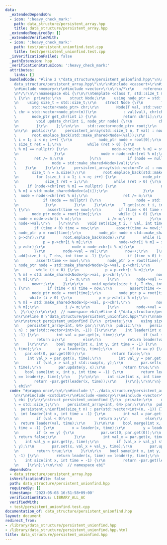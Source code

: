 ```yaml
---
data:
  _extendedDependsOn:
  - icon: ':heavy_check_mark:'
    path: data_structure/persistent_array.hpp
    title: data_structure/persistent_array.hpp
  _extendedRequiredBy: []
  _extendedVerifiedWith:
  - icon: ':heavy_check_mark:'
    path: test/persistent_unionfind.test.cpp
    title: test/persistent_unionfind.test.cpp
  _isVerificationFailed: false
  _pathExtension: hpp
  _verificationStatusIcon: ':heavy_check_mark:'
  attributes:
    links: []
  bundledCode: "#line 2 \"data_structure/persistent_unionfind.hpp\"\n\r\n#line 2 \"\
    data_structure/persistent_array.hpp\"\n\r\n#include <cassert>\r\n#include <cstdint>\r\
    \n#include <memory>\r\n#include <vector>\r\n\r\n/*\r\n    reference: https://37zigen.com/persistent-array/\r\
    \n*/\r\n\r\nnamespace ebi {\r\n\r\ntemplate <class T, std::size_t m> struct persistent_array\
    \ {\r\n  private:\r\n    struct Node;\r\n    using node_ptr = std::shared_ptr<Node>;\r\
    \n    using size_t = std::size_t;\r\n    struct Node {\r\n        T val;\r\n \
    \       std::vector<node_ptr> chr;\r\n        Node(T val, std::vector<node_ptr>\
    \ chr = std::vector<node_ptr>(m))\r\n            : val(val), chr(chr) {}\r\n \
    \       node_ptr get_chr(int i) {\r\n            return chr[i];\r\n        }\r\
    \n        void update_chr(int i, node_ptr node) {\r\n            chr[i] = node;\r\
    \n        }\r\n    };\r\n\r\n    std::vector<node_ptr> root;\r\n    int now;\r\
    \n\r\n  public:\r\n    persistent_array(std::size_t n, T val) : now(0) {\r\n \
    \       root.emplace_back(std::make_shared<Node>(val));\r\n        for (size_t\
    \ i = 1; i < n; i++) {\r\n            node_ptr node = root[0];\r\n           \
    \ size_t ret = i;\r\n            while (ret > 0) {\r\n                if (node->chr[ret\
    \ % m] == nullptr) {\r\n                    node->chr[ret % m] = std::make_shared<Node>(val);\r\
    \n                }\r\n                node = node->chr[ret % m];\r\n        \
    \        ret /= m;\r\n            }\r\n            if (node == nullptr) {\r\n\
    \                node = std::make_shared<Node>(val);\r\n            }\r\n    \
    \    }\r\n    }\r\n\r\n    persistent_array(std::vector<T> a) : now(0) {\r\n \
    \       size_t n = a.size();\r\n        root.emplace_back(std::make_shared<Node>(a[0]));\r\
    \n        for (size_t i = 1; i < n; i++) {\r\n            node_ptr node = root[0];\r\
    \n            size_t ret = i;\r\n            while (ret > 0) {\r\n           \
    \     if (node->chr[ret % m] == nullptr) {\r\n                    node->chr[ret\
    \ % m] = std::make_shared<Node>(a[i]);\r\n                }\r\n              \
    \  node = node->chr[ret % m];\r\n                ret /= m;\r\n            }\r\n\
    \            if (node == nullptr) {\r\n                node = std::make_shared<Node>(a[i]);\r\
    \n            }\r\n        }\r\n    }\r\n\r\n    T get(size_t i, int time = -1)\
    \ {\r\n        assert(time <= now);\r\n        if (time < 0) time = now;\r\n \
    \       node_ptr node = root[time];\r\n        while (i > 0) {\r\n           \
    \ node = node->chr[i % m];\r\n            i /= m;\r\n        }\r\n        return\
    \ node->val;\r\n    }\r\n\r\n    void set(size_t i, T val, int time = -1) {\r\n\
    \        if (time < 0) time = now;\r\n        assert(time <= now);\r\n       \
    \ node_ptr p = root[time];\r\n        node_ptr node = std::make_shared<Node>(p->val,\
    \ p->chr);\r\n        root.emplace_back(node);\r\n        while (i > 0) {\r\n\
    \            p = p->chr[i % m];\r\n            node->chr[i % m] = std::make_shared<Node>(p->val,\
    \ p->chr);\r\n            node = node->chr[i % m];\r\n            i /= m;\r\n\
    \        }\r\n        node->val = val;\r\n        now++;\r\n    }\r\n\r\n    void\
    \ add(size_t i, T rhs, int time = -1) {\r\n        if (time < 0) time = now;\r\
    \n        assert(time <= now);\r\n        node_ptr p = root[time];\r\n       \
    \ node_ptr node = std::make_shared<Node>(p->val, p->chr);\r\n        root.emplace_back(node);\r\
    \n        while (i > 0) {\r\n            p = p->chr[i % m];\r\n            node->chr[i\
    \ % m] = std::make_shared<Node>(p->val, p->chr);\r\n            node = node->chr[i\
    \ % m];\r\n            i /= m;\r\n        }\r\n        node->val += rhs;\r\n \
    \       now++;\r\n    }\r\n\r\n    void update(size_t i, T rhs, int time = -1)\
    \ {\r\n        if (time < 0) time = now;\r\n        assert(time <= now);\r\n \
    \       node_ptr node = root[time];\r\n        node_ptr p = root[time];\r\n  \
    \      while (i > 0) {\r\n            p = p->chr[i % m];\r\n            node->chr[i\
    \ % m] = std::make_shared<Node>(p->val, p->chr);\r\n            node = node->chr[i\
    \ % m];\r\n            i /= m;\r\n        }\r\n        node->val = rhs;\r\n  \
    \  }\r\n};\r\n\r\n}  // namespace ebi\n#line 4 \"data_structure/persistent_unionfind.hpp\"\
    \n\r\n#line 8 \"data_structure/persistent_unionfind.hpp\"\n\r\nnamespace ebi {\r\
    \n\r\nstruct persistent_unionfind {\r\n  private:\r\n    using size_t = std::size_t;\r\
    \n    persistent_array<int, 64> par;\r\n\r\n  public:\r\n    persistent_unionfind(size_t\
    \ n) : par(std::vector<int>(n, -1)) {}\r\n\r\n    int leader(int x, int time =\
    \ -1) {\r\n        int val = par.get(x, time);\r\n        if (val < 0)\r\n   \
    \         return x;\r\n        else\r\n            return leader(val, time);\r\
    \n    }\r\n\r\n    bool merge(int x, int y, int time = -1) {\r\n        x = leader(x,\
    \ time);\r\n        y = leader(y, time);\r\n        if (x == y) {\r\n        \
    \    par.set(0, par.get(0));\r\n            return false;\r\n        }\r\n   \
    \     int val_x = par.get(x, time);\r\n        int val_y = par.get(y, time);\r\
    \n        if (val_x > val_y) std::swap(x, y);\r\n        par.set(x, val_x + val_y,\
    \ time);\r\n        par.update(y, x);\r\n        return true;\r\n    }\r\n\r\n\
    \    bool same(int x, int y, int time = -1) {\r\n        return leader(x, time)\
    \ == leader(y, time);\r\n    }\r\n\r\n    int size(int x, int time = -1) {\r\n\
    \        return -par.get(leader(x, time));\r\n    }\r\n};\r\n\r\n}  // namespace\
    \ ebi\n"
  code: "#pragma once\r\n\r\n#include \"../data_structure/persistent_array.hpp\"\r\
    \n\r\n#include <cstdint>\r\n#include <memory>\r\n#include <vector>\r\n\r\nnamespace\
    \ ebi {\r\n\r\nstruct persistent_unionfind {\r\n  private:\r\n    using size_t\
    \ = std::size_t;\r\n    persistent_array<int, 64> par;\r\n\r\n  public:\r\n  \
    \  persistent_unionfind(size_t n) : par(std::vector<int>(n, -1)) {}\r\n\r\n  \
    \  int leader(int x, int time = -1) {\r\n        int val = par.get(x, time);\r\
    \n        if (val < 0)\r\n            return x;\r\n        else\r\n          \
    \  return leader(val, time);\r\n    }\r\n\r\n    bool merge(int x, int y, int\
    \ time = -1) {\r\n        x = leader(x, time);\r\n        y = leader(y, time);\r\
    \n        if (x == y) {\r\n            par.set(0, par.get(0));\r\n           \
    \ return false;\r\n        }\r\n        int val_x = par.get(x, time);\r\n    \
    \    int val_y = par.get(y, time);\r\n        if (val_x > val_y) std::swap(x,\
    \ y);\r\n        par.set(x, val_x + val_y, time);\r\n        par.update(y, x);\r\
    \n        return true;\r\n    }\r\n\r\n    bool same(int x, int y, int time =\
    \ -1) {\r\n        return leader(x, time) == leader(y, time);\r\n    }\r\n\r\n\
    \    int size(int x, int time = -1) {\r\n        return -par.get(leader(x, time));\r\
    \n    }\r\n};\r\n\r\n}  // namespace ebi"
  dependsOn:
  - data_structure/persistent_array.hpp
  isVerificationFile: false
  path: data_structure/persistent_unionfind.hpp
  requiredBy: []
  timestamp: '2023-05-08 16:51:58+09:00'
  verificationStatus: LIBRARY_ALL_AC
  verifiedWith:
  - test/persistent_unionfind.test.cpp
documentation_of: data_structure/persistent_unionfind.hpp
layout: document
redirect_from:
- /library/data_structure/persistent_unionfind.hpp
- /library/data_structure/persistent_unionfind.hpp.html
title: data_structure/persistent_unionfind.hpp
---
```

